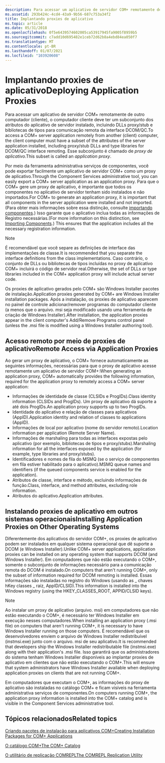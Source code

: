 ```yaml
---
description: Para acessar um aplicativo de servidor COM+ remotamente de outro computador (cliente), o computador cliente deve ter um subconjunto dos atributos do aplicativo de servidor instalado, incluindo DLLs proxy/stub e bibliotecas de tipos para comunicação remota da interface DCOM/QC.
ms.assetid: 293b424c-4cd4-43a9-9b56-687c753a34f2
title: Implantando proxies de aplicativo
ms.topic: article
ms.date: 05/31/2018
ms.openlocfilehash: 0f5e6439574602005ca53917945fa9005f8959b5
ms.sourcegitcommit: c7add10d695482e1ceb72d62b8a4ebd84ea050f7
ms.translationtype: MT
ms.contentlocale: pt-BR
ms.lasthandoff: 01/07/2021
ms.locfileid: "103920608"
---
```

# <a name="deploying-application-proxies"></a><span data-ttu-id="5fac8-103">Implantando proxies de aplicativo</span><span class="sxs-lookup"><span data-stu-id="5fac8-103">Deploying Application Proxies</span></span>

<span data-ttu-id="5fac8-104">Para acessar um aplicativo de servidor COM+ remotamente de outro computador (cliente), o computador cliente deve ter um subconjunto dos atributos do aplicativo de servidor instalado, incluindo DLLs proxy/stub e bibliotecas de tipos para comunicação remota da interface DCOM/QC.</span><span class="sxs-lookup"><span data-stu-id="5fac8-104">To access a COM+ server application remotely from another (client) computer, the client computer must have a subset of the attributes of the server application installed, including proxy/stub DLLs and type libraries for DCOM/QC interface remoting.</span></span> <span data-ttu-id="5fac8-105">Esse subconjunto é chamado de *proxy de aplicativo*.</span><span class="sxs-lookup"><span data-stu-id="5fac8-105">This subset is called an *application proxy*.</span></span>

<span data-ttu-id="5fac8-106">Por meio da ferramenta administrativa serviços de componentes, você pode exportar facilmente um aplicativo de servidor COM+ como um proxy de aplicativo.</span><span class="sxs-lookup"><span data-stu-id="5fac8-106">Through the Component Services administrative tool, you can easily export a COM+ server application as an application proxy.</span></span> <span data-ttu-id="5fac8-107">Para que o COM+ gere um proxy de aplicativo, é importante que todos os componentes no aplicativo de servidor tenham sido instalados e não importados.</span><span class="sxs-lookup"><span data-stu-id="5fac8-107">For COM+ to generate an application proxy, it is important that all components in the server application were installed and not imported.</span></span> <span data-ttu-id="5fac8-108">(Para obter mais informações sobre essa distinção, consulte [importando componentes](importing-components.md).) Isso garante que o aplicativo inclua todas as informações de Registro necessárias.</span><span class="sxs-lookup"><span data-stu-id="5fac8-108">(For more information on this distinction, see [Importing Components](importing-components.md).) This ensures that the application includes all the necessary registration information.</span></span>

> [!Note]  
> <span data-ttu-id="5fac8-109">É recomendável que você separe as definições de interface das implementações de classe.</span><span class="sxs-lookup"><span data-stu-id="5fac8-109">It is recommended that you separate the interface definitions from the class implementations.</span></span> <span data-ttu-id="5fac8-110">Caso contrário, o conjunto de DLLs ou bibliotecas de tipos incluídas no proxy de aplicativo COM+ incluirá o código de servidor real.</span><span class="sxs-lookup"><span data-stu-id="5fac8-110">Otherwise, the set of DLLs or type libraries included in the COM+ application proxy will include actual server code.</span></span>

 

<span data-ttu-id="5fac8-111">Os proxies de aplicativo gerados pelo COM+ são Windows Installer pacotes de instalação.</span><span class="sxs-lookup"><span data-stu-id="5fac8-111">Application proxies generated by COM+ are Windows Installer installation packages.</span></span> <span data-ttu-id="5fac8-112">Após a instalação, os proxies de aplicativo aparecem no painel de controle adicionar/remover programas do computador cliente (a menos que o arquivo. msi seja modificado usando uma ferramenta de criação de Windows Installer).</span><span class="sxs-lookup"><span data-stu-id="5fac8-112">After installation, the application proxies appear in the client computer's Add/Remove Programs control panel (unless the .msi file is modified using a Windows Installer authoring tool).</span></span>

## <a name="remote-access-via-application-proxies"></a><span data-ttu-id="5fac8-113">Acesso remoto por meio de proxies de aplicativo</span><span class="sxs-lookup"><span data-stu-id="5fac8-113">Remote Access via Application Proxies</span></span>

<span data-ttu-id="5fac8-114">Ao gerar um proxy de aplicativo, o COM+ fornece automaticamente as seguintes informações, necessárias para que o proxy de aplicativo acesse remotamente um aplicativo de servidor COM+:</span><span class="sxs-lookup"><span data-stu-id="5fac8-114">When generating an application proxy, COM+ automatically provides the following information, required for the application proxy to remotely access a COM+ server application:</span></span>

-   <span data-ttu-id="5fac8-115">Informações de identidade de classe (CLSIDs e ProgIDs).</span><span class="sxs-lookup"><span data-stu-id="5fac8-115">Class identity information (CLSIDs and ProgIDs).</span></span> <span data-ttu-id="5fac8-116">Um proxy de aplicativo dá suporte a até dois ProgIDs.</span><span class="sxs-lookup"><span data-stu-id="5fac8-116">An application proxy supports up to two ProgIDs.</span></span>
-   <span data-ttu-id="5fac8-117">Identidade do aplicativo e relação de classes para aplicativos (AppID).</span><span class="sxs-lookup"><span data-stu-id="5fac8-117">Application identity and relation of classes to applications (AppID).</span></span>
-   <span data-ttu-id="5fac8-118">Informações de local por aplicativo (nome do servidor remoto).</span><span class="sxs-lookup"><span data-stu-id="5fac8-118">Location information per application (Remote Server Name).</span></span>
-   <span data-ttu-id="5fac8-119">Informações de marshaling para todas as interfaces expostas pelo aplicativo (por exemplo, bibliotecas de tipos e proxy/stubs).</span><span class="sxs-lookup"><span data-stu-id="5fac8-119">Marshaling information for all the interfaces exposed by the application (for example, type libraries and proxy/stubs).</span></span>
-   <span data-ttu-id="5fac8-120">Identificadores e nomes de fila do MSMQ (se o serviço de componentes em fila estiver habilitado para o aplicativo).</span><span class="sxs-lookup"><span data-stu-id="5fac8-120">MSMQ queue names and identifiers (if the queued components service is enabled for the application).</span></span>
-   <span data-ttu-id="5fac8-121">Atributos de classe, interface e método, excluindo informações de função.</span><span class="sxs-lookup"><span data-stu-id="5fac8-121">Class, interface, and method attributes, excluding role information.</span></span>
-   <span data-ttu-id="5fac8-122">Atributos do aplicativo.</span><span class="sxs-lookup"><span data-stu-id="5fac8-122">Application attributes.</span></span>

## <a name="installing-application-proxies-on-other-operating-systems"></a><span data-ttu-id="5fac8-123">Instalando proxies de aplicativo em outros sistemas operacionais</span><span class="sxs-lookup"><span data-stu-id="5fac8-123">Installing Application Proxies on Other Operating Systems</span></span>

<span data-ttu-id="5fac8-124">Diferentemente dos aplicativos do servidor COM+, os proxies de aplicativo podem ser instalados em qualquer sistema operacional que dê suporte a DCOM (e Windows Installer).</span><span class="sxs-lookup"><span data-stu-id="5fac8-124">Unlike COM+ server applications, application proxies can be installed on any operating system that supports DCOM (and Windows Installer).</span></span> <span data-ttu-id="5fac8-125">Em computadores que não estão executando o COM+, somente o subconjunto de informações necessário para a comunicação remota do DCOM é instalado.</span><span class="sxs-lookup"><span data-stu-id="5fac8-125">On computers that aren't running COM+, only the subset of information required for DCOM remoting is installed.</span></span> <span data-ttu-id="5fac8-126">Essas informações são instaladas no registro do Windows (usando as \_ chaves hKey classes \_ raiz, AppID/CLSID).</span><span class="sxs-lookup"><span data-stu-id="5fac8-126">This information is installed into the Windows registry (using the HKEY\_CLASSES\_ROOT, APPID/CLSID keys).</span></span>

> [!Note]  
> <span data-ttu-id="5fac8-127">Ao instalar um proxy de aplicativo (arquivo. msi) em computadores que não estão executando o COM+, é necessário ter Windows Installer em execução nesses computadores.</span><span class="sxs-lookup"><span data-stu-id="5fac8-127">When installing an application proxy (.msi file) on computers that aren't running COM+, it is necessary to have Windows Installer running on those computers.</span></span> <span data-ttu-id="5fac8-128">É recomendável que os desenvolvedores enviem o arquivo de Windows Installer redistribuível (instmsi.exe) junto com o arquivo. msi de seu aplicativo.</span><span class="sxs-lookup"><span data-stu-id="5fac8-128">It is recommended that developers ship the Windows Installer redistributable file (instmsi.exe) along with their application's .msi file.</span></span> <span data-ttu-id="5fac8-129">Isso garantirá que os administradores do sistema tenham Windows Installer disponíveis ao implantar proxies de aplicativo em clientes que não estão executando o COM+.</span><span class="sxs-lookup"><span data-stu-id="5fac8-129">This will ensure that system administrators have Windows Installer available when deploying application proxies on clients that are not running COM+.</span></span>

 

<span data-ttu-id="5fac8-130">Em computadores que executam o COM+, as informações do proxy de aplicativo são instaladas no catálogo COM+ e ficam visíveis na ferramenta administrativa serviços de componentes.</span><span class="sxs-lookup"><span data-stu-id="5fac8-130">On computers running COM+, the application proxy information is installed into the COM+ catalog and is visible in the Component Services administrative tool.</span></span>

## <a name="related-topics"></a><span data-ttu-id="5fac8-131">Tópicos relacionados</span><span class="sxs-lookup"><span data-stu-id="5fac8-131">Related topics</span></span>

<dl> <dt>

[<span data-ttu-id="5fac8-132">Criando pacotes de instalação para aplicativos COM+</span><span class="sxs-lookup"><span data-stu-id="5fac8-132">Creating Installation Packages for COM+ Applications</span></span>](creating-installation-packages-for-com--applications.md)
</dt> <dt>

[<span data-ttu-id="5fac8-133">O catálogo COM+</span><span class="sxs-lookup"><span data-stu-id="5fac8-133">The COM+ Catalog</span></span>](the-com--catalog.md)
</dt> <dt>

[<span data-ttu-id="5fac8-134">O utilitário de replicação COMREPL</span><span class="sxs-lookup"><span data-stu-id="5fac8-134">The COMREPL Replication Utility</span></span>](the-comrepl-replication-utility.md)
</dt> </dl>

 

 



